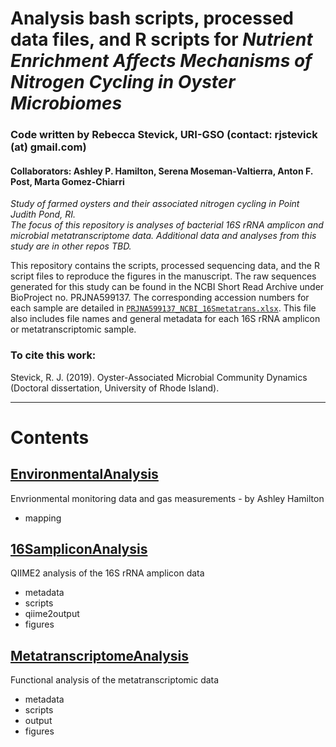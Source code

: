# Analysis bash scripts, processed data files, and R scripts for *Nutrient Enrichment Affects Mechanisms of Nitrogen Cycling in Oyster Microbiomes*

### Code written by Rebecca Stevick, URI-GSO (contact: rjstevick (at) gmail.com)
#### Collaborators: Ashley P. Hamilton, Serena Moseman-Valtierra, Anton F. Post, Marta Gomez-Chiarri

*Study of farmed oysters and their associated nitrogen cycling in Point Judith Pond, RI.  
The focus of this repository is analyses of bacterial 16S rRNA amplicon and microbial metatranscriptome data. Additional data and analyses from this study are in other repos TBD.*

This repository contains the scripts, processed sequencing data, and the R script files to reproduce the figures in the manuscript. The raw sequences generated for this study can be found in the NCBI Short Read Archive under BioProject no. PRJNA599137. The corresponding accession numbers for each sample are detailed in [`PRJNA599137_NCBI_16Smetatrans.xlsx`](/PRJNA599137_NCBI_16Smetatrans.xlsx). This file also includes file names and general metadata for each 16S rRNA amplicon or metatranscriptomic sample.

### To cite this work:
Stevick, R. J. (2019). Oyster-Associated Microbial Community Dynamics (Doctoral dissertation, University of Rhode Island).

-------------------------------------------------------------

# Contents

## [EnvironmentalAnalysis](/EnvironmentalAnalysis)
Envrionmental monitoring data and gas measurements - by Ashley Hamilton
- mapping



## [16SampliconAnalysis](/16SampliconAnalysis)
QIIME2 analysis of the 16S rRNA amplicon data
- metadata
- scripts
- qiime2output
- figures


## [MetatranscriptomeAnalysis](/MetatranscriptomeAnalysis)
Functional analysis of the metatranscriptomic data
- metadata
- scripts
- output
- figures
